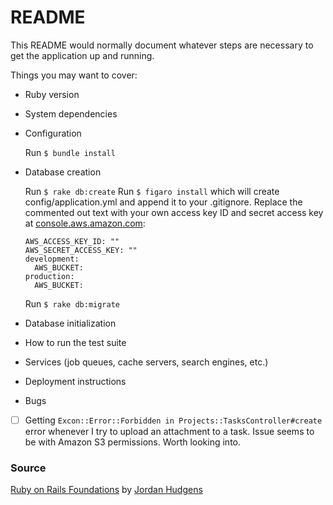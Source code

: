 # README

This README would normally document whatever steps are necessary to get the
application up and running.

Things you may want to cover:

* Ruby version

* System dependencies

* Configuration

  Run `$ bundle install`

* Database creation

  Run `$ rake db:create`
  Run `$ figaro install` which will create config/application.yml and append it to your .gitignore.
  Replace the commented out text with your own access key ID and secret access key at [console.aws.amazon.com](console.aws.amazon.com):

  ```
  AWS_ACCESS_KEY_ID: ""
  AWS_SECRET_ACCESS_KEY: ""
  development:
    AWS_BUCKET:
  production:
    AWS_BUCKET:
  ```

  Run `$ rake db:migrate`


* Database initialization

* How to run the test suite

* Services (job queues, cache servers, search engines, etc.)

* Deployment instructions

* Bugs

- [ ] Getting `Excon::Error::Forbidden in Projects::TasksController#create` error whenever I try to upload an attachment to a task. Issue seems to be with Amazon S3 permissions. Worth looking into.


### Source

[Ruby on Rails Foundations](https://www.udemy.com/how-to-learn-ruby-on-rails/learn/v4/overview) by [Jordan Hudgens](https://github.com/jordanhudgens/taski)
